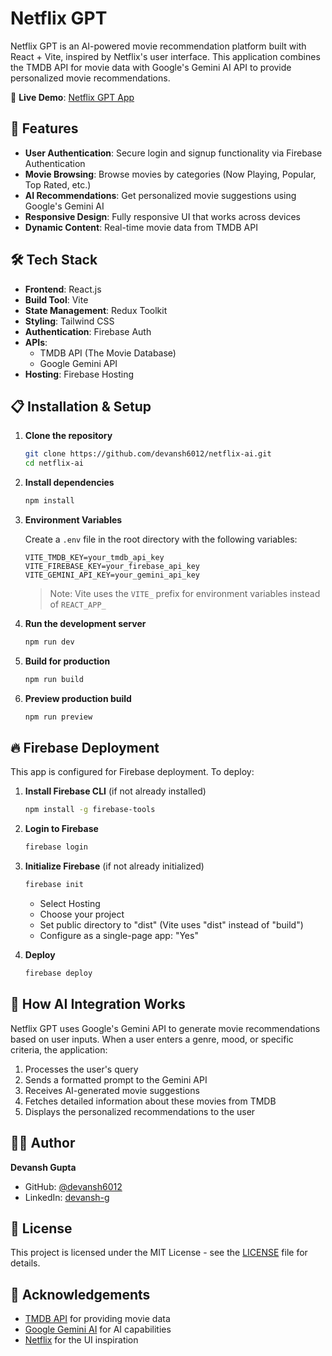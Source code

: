 # Netflix GPT

Netflix GPT is an AI-powered movie recommendation platform built with React + Vite, inspired by Netflix's user interface. This application combines the TMDB API for movie data with Google's Gemini AI API to provide personalized movie recommendations.

🔗 **Live Demo**: [Netflix GPT App](https://netflixgpt-6e513.web.app)

## 🚀 Features

- **User Authentication**: Secure login and signup functionality via Firebase Authentication
- **Movie Browsing**: Browse movies by categories (Now Playing, Popular, Top Rated, etc.)
- **AI Recommendations**: Get personalized movie suggestions using Google's Gemini AI
- **Responsive Design**: Fully responsive UI that works across devices
- **Dynamic Content**: Real-time movie data from TMDB API

## 🛠️ Tech Stack

- **Frontend**: React.js
- **Build Tool**: Vite
- **State Management**: Redux Toolkit
- **Styling**: Tailwind CSS
- **Authentication**: Firebase Auth
- **APIs**: 
  - TMDB API (The Movie Database)
  - Google Gemini API
- **Hosting**: Firebase Hosting


## 📋 Installation & Setup

1. **Clone the repository**
   ```bash
   git clone https://github.com/devansh6012/netflix-ai.git
   cd netflix-ai
   ```

2. **Install dependencies**
   ```bash
   npm install
   ```

3. **Environment Variables**
   
   Create a `.env` file in the root directory with the following variables:
   ```
   VITE_TMDB_KEY=your_tmdb_api_key
   VITE_FIREBASE_KEY=your_firebase_api_key
   VITE_GEMINI_API_KEY=your_gemini_api_key
   ```
   
   > Note: Vite uses the `VITE_` prefix for environment variables instead of `REACT_APP_`

4. **Run the development server**
   ```bash
   npm run dev
   ```

5. **Build for production**
   ```bash
   npm run build
   ```

6. **Preview production build**
   ```bash
   npm run preview
   ```

## 🔥 Firebase Deployment

This app is configured for Firebase deployment. To deploy:

1. **Install Firebase CLI** (if not already installed)
   ```bash
   npm install -g firebase-tools
   ```

2. **Login to Firebase**
   ```bash
   firebase login
   ```

3. **Initialize Firebase** (if not already initialized)
   ```bash
   firebase init
   ```
   - Select Hosting
   - Choose your project
   - Set public directory to "dist" (Vite uses "dist" instead of "build")
   - Configure as a single-page app: "Yes"

4. **Deploy**
   ```bash
   firebase deploy
   ```

## 🧠 How AI Integration Works

Netflix GPT uses Google's Gemini API to generate movie recommendations based on user inputs. When a user enters a genre, mood, or specific criteria, the application:

1. Processes the user's query
2. Sends a formatted prompt to the Gemini API
3. Receives AI-generated movie suggestions
4. Fetches detailed information about these movies from TMDB
5. Displays the personalized recommendations to the user


## 👨‍💻 Author

**Devansh Gupta**
- GitHub: [@devansh6012](https://github.com/devansh6012)
- LinkedIn: [devansh-g](https://linkedin.com/in/devansh-g)

## 📝 License

This project is licensed under the MIT License - see the [LICENSE](LICENSE) file for details.

## 🙏 Acknowledgements

- [TMDB API](https://www.themoviedb.org/documentation/api) for providing movie data
- [Google Gemini AI](https://ai.google.dev/) for AI capabilities
- [Netflix](https://www.netflix.com) for the UI inspiration
